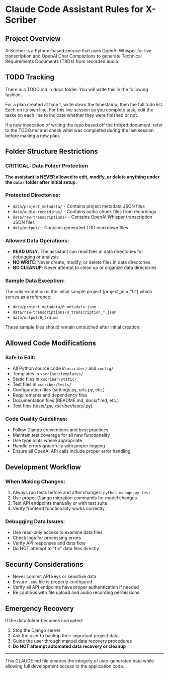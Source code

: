 # Claude Code Assistant Rules for X-Scriber

## Project Overview
X-Scriber is a Python-based service that uses OpenAI Whisper for live transcription and OpenAI Chat Completions to generate Technical Requirements Documents (TRDs) from recorded audio.


## TODO Tracking ## 
There is a TODO.md in docs folder. You will write this in the following fashion. 

For a plan created at time t, write down the timestamp, then the full todo list. Each on its own line. For this live session as you complete task, edit the tasks on each line to indicate whether they were finished or not. 

If a new invocation of writing the repo based off the trd/prd document. refer to the TODO.md and check what was completed during the last session before making a new plan. 

## Folder Structure Restrictions

### CRITICAL: Data Folder Protection
**The assistant is NEVER allowed to edit, modify, or delete anything under the `data/` folder after initial setup.**

### Protected Directories:
- `data/project_metadata/` - Contains project metadata JSON files
- `data/audio-recordings/` - Contains audio chunk files from recordings
- `data/raw-transcriptions/` - Contains OpenAI Whisper transcription JSON files
- `data/output/` - Contains generated TRD markdown files

### Allowed Data Operations:
- **READ ONLY**: The assistant can read files in data directories for debugging or analysis
- **NO WRITE**: Never create, modify, or delete files in data directories
- **NO CLEANUP**: Never attempt to clean up or organize data directories

### Sample Data Exception:
The only exception is the initial sample project (project_id = "0") which serves as a reference:
- `data/project_metadata/0_metadata.json`
- `data/raw-transcriptions/0_transcription_*.json`
- `data/output/0_trd.md`

These sample files should remain untouched after initial creation.

## Allowed Code Modifications

### Safe to Edit:
- All Python source code in `xscriber/` and `config/`
- Templates in `xscriber/templates/`
- Static files in `xscriber/static/`
- Test files in `xscriber/tests/`
- Configuration files (settings.py, urls.py, etc.)
- Requirements and dependency files
- Documentation files (README.md, docs/*.md, etc.)
- Test files (tests/*.py, xscriber/tests/*.py)

### Code Quality Guidelines:
- Follow Django conventions and best practices
- Maintain test coverage for all new functionality
- Use type hints where appropriate
- Handle errors gracefully with proper logging
- Ensure all OpenAI API calls include proper error handling

## Development Workflow

### When Making Changes:
1. Always run tests before and after changes: `python manage.py test`
2. Use proper Django migration commands for model changes
3. Test API endpoints manually or with test suite
4. Verify frontend functionality works correctly

### Debugging Data Issues:
- Use read-only access to examine data files
- Check logs for processing errors
- Verify API responses and data flow
- Do NOT attempt to "fix" data files directly

## Security Considerations
- Never commit API keys or sensitive data
- Ensure `.env` file is properly configured
- Verify all API endpoints have proper authentication if needed
- Be cautious with file upload and audio recording permissions

## Emergency Recovery
If the data folder becomes corrupted:
1. Stop the Django server
2. Ask the user to backup their important project data
3. Guide the user through manual data recovery procedures
4. **Do NOT attempt automated data recovery or cleanup**

---

This CLAUDE.md file ensures the integrity of user-generated data while allowing full development access to the application code.
